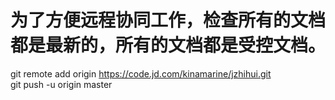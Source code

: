 # 为了方便远程协同工作，检查所有的文档都是最新的，所有的文档都是受控文档。
git remote add origin https://code.jd.com/kinamarine/jzhihui.git <br>
git push -u origin master <br>
